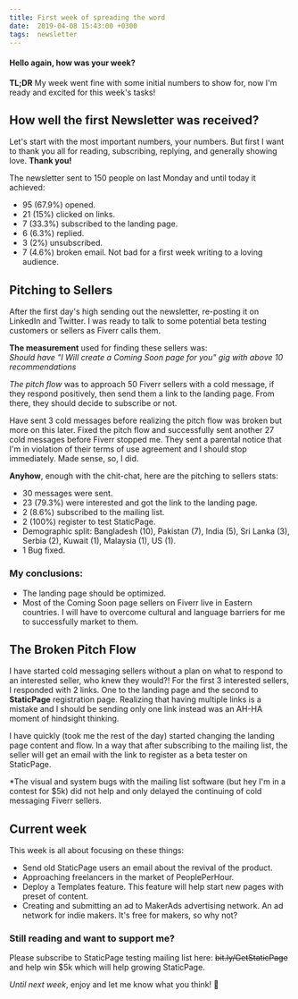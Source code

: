 ```yaml
---
title: First week of spreading the word
date:  2019-04-08 15:43:00 +0300
tags:  newsletter
---
```


#### Hello again, how was your week?

**TL;DR** My week went fine with some initial numbers to show for, now I'm ready and excited for this week's tasks!

## How well the first Newsletter was received?
Let's start with the most important numbers, your numbers. But first I want to thank you all for reading, subscribing, replying, and generally showing love. **Thank you!**

The newsletter sent to 150 people on last Monday and until today it achieved:

- 95 (67.9%) opened.
- 21 (15%) clicked on links.
- 7 (33.3%) subscribed to the landing page.
- 6 (6.3%) replied.
- 3 (2%) unsubscribed.
- 7 (4.6%) broken email.
Not bad for a first week writing to a loving audience.

## Pitching to Sellers
After the first day's high sending out the newsletter, re-posting it on LinkedIn and Twitter. I was ready to talk to some potential beta testing customers or sellers as Fiverr calls them.

**The measurement** used for finding these sellers was:\
*Should have "I Will create a Coming Soon page for you" gig with above 10 recommendations*

*The pitch flow* was to approach 50 Fiverr sellers with a cold message, if they respond positively, then send them a link to the landing page. From there, they should decide to subscribe or not.

Have sent 3 cold messages before realizing the pitch flow was broken but more on this later. Fixed the pitch flow and successfully sent another 27 cold messages before Fiverr stopped me. They sent a parental notice that I'm in violation of their terms of use agreement and I should stop immediately. Made sense, so, I did.

**Anyhow**, enough with the chit-chat, here are the pitching to sellers stats:

- 30 messages were sent.
- 23 (79.3%) were interested and got the link to the landing page.
- 2 (8.6%) subscribed to the mailing list.
- 2 (100%) register to test StaticPage.
- Demographic split: Bangladesh (10), Pakistan (7), India (5), Sri Lanka (3), Serbia (2), Kuwait (1), Malaysia (1), US (1).
- 1 Bug fixed.

### My conclusions:
- The landing page should be optimized.
- Most of the Coming Soon page sellers on Fiverr live in Eastern countries. I will have to overcome cultural and language barriers for me to successfully market to them.

## The Broken Pitch Flow
I have started cold messaging sellers without a plan on what to respond to an interested seller, who knew they would?! For the first 3 interested sellers, I responded with 2 links. One to the landing page and the second to **StaticPage** registration page. Realizing that having multiple links is a mistake and I should be sending only one link instead was an AH-HA moment of hindsight thinking.

I have quickly (took me the rest of the day) started changing the landing page content and flow. In a way that after subscribing to the mailing list, the seller will get an email with the link to register as a beta tester on StaticPage.

*The visual and system bugs with the mailing list software (but hey I'm in a contest for $5k) did not help and only delayed the continuing of cold messaging Fiverr sellers.

## Current week
This week is all about focusing on these things:

- Send old StaticPage users an email about the revival of the product.
- Approaching freelancers in the market of PeoplePerHour.
- Deploy a Templates feature. This feature will help start new pages with preset of content.
- Creating and submitting an ad to MakerAds advertising network. An ad network for indie makers. It's free for makers, so why not?

### Still reading and want to support me?
Please subscribe to StaticPage testing mailing list here: ~~bit.ly/GetStaticPage~~ and help win $5k which will help growing StaticPage.

*Until next week*, enjoy and let me know what you think! 🙌
